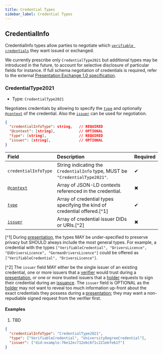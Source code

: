 ```yaml
---
title: Credential Types
sidebar_label: Credential Types
---
```


## CredentialInfo

CredentialInfo types allow parties to negotiate which [`verifiable credentials`](https://www.w3.org/TR/vc-data-model) they want issued or exchanged.

We currently prescribe only `CredentialType2021` but additional types may be introduced in the future, to account for selective disclosure of particular fields for instance. If full schema negotiation of credentials is required, refer to the external [Presentation Exchange 1.0 specification](https://identity.foundation/presentation-exchange/spec/v1.0.0/).

### CredentialType2021

- Type: `CredentialType2021`

Negotiates credentials by allowing to specify the [`type`](https://www.w3.org/TR/vc-data-model/#types) and optionally [`@context`](https://www.w3.org/TR/vc-data-model/#contexts) of the credential. Also the [`issuer`](https://www.w3.org/TR/vc-data-model/#issuer) can be used for negotiation.

```json
{
  "credentialInfoType": string,   // REQUIRED
  "@context": [string],           // OPTIONAL
  "type": [string],               // REQUIRED
  "issuer": [string],             // OPTIONAL
}
```

| Field | Description | Required |
| :--- | :--- | :--- |
| `credentialInfoType` | String indicating the `CredentialInfo` type, MUST be `"CredentialType2021"`. | ✔ | 
| [`@context`](https://www.w3.org/TR/vc-data-model/#contexts) | Array of JSON-LD contexts referenced in the credential. | ✖ |
| [`type`](https://www.w3.org/TR/vc-data-model/#types) | Array of credential types specifying the kind of credential offered.[^1] | ✔ | 
| [`issuer`](https://www.w3.org/TR/vc-data-model/#issuer) | Array of credential issuer DIDs or URIs.[^2] | ✖ |

[^1] During [presentation](./presentation), the types MAY be under-specified to preserve privacy but SHOULD always include the most general types. For example, a credential with the types `["VerifiableCredential", "DriversLicence", "EUDriversLicence", "GermanDriversLicence"]` could be offered as `["VerifiableCredential", "DriversLicence"]`.

[^2] The `issuer` field MAY either be the single issuer of an existing credential, one or more issuers that a [verifier](./presentation#roles) would trust during a [presentation](./presentation), or one or more trusted issuers that a [holder](./issuance#roles) requests to sign their credential during an [issuance](./issuance). The `issuer` field is OPTIONAL as the [holder](./presentation#roles) may not want to reveal too much information up-front about the exact credentials they possess during a [presentation](./presentation); they may want a non-repudiable signed request from the verifier first. 

#### Examples

1. TBD

```json
{
  "credentialInfoType": "CredentialType2021", 
  "type": ["VerifiableCredential", "UniversityDegreeCredential"],
  "issuer": ["did:example:76e12ec712ebc6f1c221ebfeb1f"]
}
```


